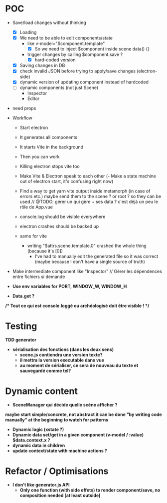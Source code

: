 # POC

- Save/load changes without thinking
  - [x] Loading
  - [x] We need to be able to edit components/state
    - like v-model="$component.template"
      - [x] So we need to inject $component inside scene data() {}
    - trigger changes by calling $component.save ?
      - [x] hard-coded version
  - [x] Saving changes in DB
  - [x] check invalid JSON before trying to apply/save changes (electron-side)
  - [x] dynamic version of updating component instead of hardcoded
  - [ ] dynamic components (not just Scene)
    - Inspector
    - Editor

- need props

- Workflow
  - Start electron
  - It generates all components
  - It starts Vite in the background
  - Then you can work
  - Killing electron stops vite too
  - Make Vite & Electron speak to each other
  (- Make a state machine out of electron start, it's confusing right now)

  - Find a way to get yarn vite output inside metamorph (in case of errors etc.)
    maybe send them to the scene ? or root ? so they can be used
    // @TODO: gérer un <Root> qui gère <Scene> + ses data ? c'est déjà un peu le rôle de App.vue
  - console.log should be visible everywhere
  - electron crashes should be backed up
  - same for vite
    - writing "$attrs.scene.template.0" crashed the whole thing (because it's [0])
      - I've had to manually edit the generated file so it was correct
      (maybe because I don't have a single source of truth)

- Make intermediate component like "Inspector"
  // Gérer les dépendences entre fichiers si <A> demande <B>

- Use env variables for PORT, WINDOW_W, WINDOW_H
- Data.get ?

/* Tout ce qui est console.loggé ou archéologisé doit être visible ! */

# Testing

TDD generator
  - sérialisation des fonctions (dans les deux sens)
    - scene.js contiendra une version texte?
    - il mettra la version executable dans vue
    - au moment de sérialiser, ce sera de nouveau du texte et sauvegardé comme tel?

# Dynamic content

- SceneManager qui décide quelle scène afficher ?

maybe start simple/concrete, not abstract
it can be done "by writing code manually" at the beginning to watch for patterns

- Dynamic logic (xstate ?)
- Dynamic data set/get in a given component
  (v-model / :value)
  $data.context.x ?
- dynamic data in children
- update context/state with machine actions ?

# Refactor / Optimisations

- I don't like generator.js API
  - Only one function (with side effets) to render component/save, no composition needed [at least outside]
